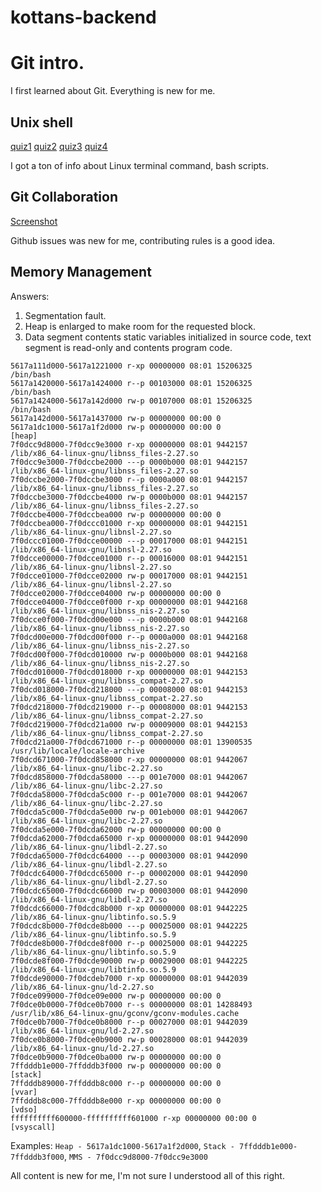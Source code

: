 # kottans-backend

# Git intro.
I first learned about Git.
Everything is new for me. 

## Unix shell
[quiz1](task-unix-shell/quiz1.png)
[quiz2](task-unix-shell/quiz2.png)
[quiz3](task-unix-shell/quiz3.png)
[quiz4](task-unix-shell/quiz4.png?raw=true "Optional Title")

I got a ton of info about Linux terminal command, bash scripts.

## Git Collaboration

[Screenshot](task-git-collaboration/task-done.png)

Github issues was new for me, contributing rules is a good idea. 

## Memory Management

Answers:
1. Segmentation fault.
2. Heap is enlarged to make room for the requested block.
3. Data segment contents static variables initialized in source code, text segment is read-only and contents program code.
```
5617a111d000-5617a1221000 r-xp 00000000 08:01 15206325                   /bin/bash
5617a1420000-5617a1424000 r--p 00103000 08:01 15206325                   /bin/bash
5617a1424000-5617a142d000 rw-p 00107000 08:01 15206325                   /bin/bash
5617a142d000-5617a1437000 rw-p 00000000 00:00 0 
5617a1dc1000-5617a1f2d000 rw-p 00000000 00:00 0                          [heap]
7f0dcc9d8000-7f0dcc9e3000 r-xp 00000000 08:01 9442157                    /lib/x86_64-linux-gnu/libnss_files-2.27.so
7f0dcc9e3000-7f0dccbe2000 ---p 0000b000 08:01 9442157                    /lib/x86_64-linux-gnu/libnss_files-2.27.so
7f0dccbe2000-7f0dccbe3000 r--p 0000a000 08:01 9442157                    /lib/x86_64-linux-gnu/libnss_files-2.27.so
7f0dccbe3000-7f0dccbe4000 rw-p 0000b000 08:01 9442157                    /lib/x86_64-linux-gnu/libnss_files-2.27.so
7f0dccbe4000-7f0dccbea000 rw-p 00000000 00:00 0 
7f0dccbea000-7f0dccc01000 r-xp 00000000 08:01 9442151                    /lib/x86_64-linux-gnu/libnsl-2.27.so
7f0dccc01000-7f0dcce00000 ---p 00017000 08:01 9442151                    /lib/x86_64-linux-gnu/libnsl-2.27.so
7f0dcce00000-7f0dcce01000 r--p 00016000 08:01 9442151                    /lib/x86_64-linux-gnu/libnsl-2.27.so
7f0dcce01000-7f0dcce02000 rw-p 00017000 08:01 9442151                    /lib/x86_64-linux-gnu/libnsl-2.27.so
7f0dcce02000-7f0dcce04000 rw-p 00000000 00:00 0 
7f0dcce04000-7f0dcce0f000 r-xp 00000000 08:01 9442168                    /lib/x86_64-linux-gnu/libnss_nis-2.27.so
7f0dcce0f000-7f0dcd00e000 ---p 0000b000 08:01 9442168                    /lib/x86_64-linux-gnu/libnss_nis-2.27.so
7f0dcd00e000-7f0dcd00f000 r--p 0000a000 08:01 9442168                    /lib/x86_64-linux-gnu/libnss_nis-2.27.so
7f0dcd00f000-7f0dcd010000 rw-p 0000b000 08:01 9442168                    /lib/x86_64-linux-gnu/libnss_nis-2.27.so
7f0dcd010000-7f0dcd018000 r-xp 00000000 08:01 9442153                    /lib/x86_64-linux-gnu/libnss_compat-2.27.so
7f0dcd018000-7f0dcd218000 ---p 00008000 08:01 9442153                    /lib/x86_64-linux-gnu/libnss_compat-2.27.so
7f0dcd218000-7f0dcd219000 r--p 00008000 08:01 9442153                    /lib/x86_64-linux-gnu/libnss_compat-2.27.so
7f0dcd219000-7f0dcd21a000 rw-p 00009000 08:01 9442153                    /lib/x86_64-linux-gnu/libnss_compat-2.27.so
7f0dcd21a000-7f0dcd671000 r--p 00000000 08:01 13900535                   /usr/lib/locale/locale-archive
7f0dcd671000-7f0dcd858000 r-xp 00000000 08:01 9442067                    /lib/x86_64-linux-gnu/libc-2.27.so
7f0dcd858000-7f0dcda58000 ---p 001e7000 08:01 9442067                    /lib/x86_64-linux-gnu/libc-2.27.so
7f0dcda58000-7f0dcda5c000 r--p 001e7000 08:01 9442067                    /lib/x86_64-linux-gnu/libc-2.27.so
7f0dcda5c000-7f0dcda5e000 rw-p 001eb000 08:01 9442067                    /lib/x86_64-linux-gnu/libc-2.27.so
7f0dcda5e000-7f0dcda62000 rw-p 00000000 00:00 0 
7f0dcda62000-7f0dcda65000 r-xp 00000000 08:01 9442090                    /lib/x86_64-linux-gnu/libdl-2.27.so
7f0dcda65000-7f0dcdc64000 ---p 00003000 08:01 9442090                    /lib/x86_64-linux-gnu/libdl-2.27.so
7f0dcdc64000-7f0dcdc65000 r--p 00002000 08:01 9442090                    /lib/x86_64-linux-gnu/libdl-2.27.so
7f0dcdc65000-7f0dcdc66000 rw-p 00003000 08:01 9442090                    /lib/x86_64-linux-gnu/libdl-2.27.so
7f0dcdc66000-7f0dcdc8b000 r-xp 00000000 08:01 9442225                    /lib/x86_64-linux-gnu/libtinfo.so.5.9
7f0dcdc8b000-7f0dcde8b000 ---p 00025000 08:01 9442225                    /lib/x86_64-linux-gnu/libtinfo.so.5.9
7f0dcde8b000-7f0dcde8f000 r--p 00025000 08:01 9442225                    /lib/x86_64-linux-gnu/libtinfo.so.5.9
7f0dcde8f000-7f0dcde90000 rw-p 00029000 08:01 9442225                    /lib/x86_64-linux-gnu/libtinfo.so.5.9
7f0dcde90000-7f0dcdeb7000 r-xp 00000000 08:01 9442039                    /lib/x86_64-linux-gnu/ld-2.27.so
7f0dce099000-7f0dce09e000 rw-p 00000000 00:00 0 
7f0dce0b0000-7f0dce0b7000 r--s 00000000 08:01 14288493                   /usr/lib/x86_64-linux-gnu/gconv/gconv-modules.cache
7f0dce0b7000-7f0dce0b8000 r--p 00027000 08:01 9442039                    /lib/x86_64-linux-gnu/ld-2.27.so
7f0dce0b8000-7f0dce0b9000 rw-p 00028000 08:01 9442039                    /lib/x86_64-linux-gnu/ld-2.27.so
7f0dce0b9000-7f0dce0ba000 rw-p 00000000 00:00 0 
7ffdddb1e000-7ffdddb3f000 rw-p 00000000 00:00 0                          [stack]
7ffdddb89000-7ffdddb8c000 r--p 00000000 00:00 0                          [vvar]
7ffdddb8c000-7ffdddb8e000 r-xp 00000000 00:00 0                          [vdso]
ffffffffff600000-ffffffffff601000 r-xp 00000000 00:00 0                  [vsyscall]
```
Examples:
`Heap - 5617a1dc1000-5617a1f2d000`, `Stack - 7ffdddb1e000-7ffdddb3f000`, `MMS - 7f0dcc9d8000-7f0dcc9e3000`

All content is new for me, I'm not sure I understood all of this right.